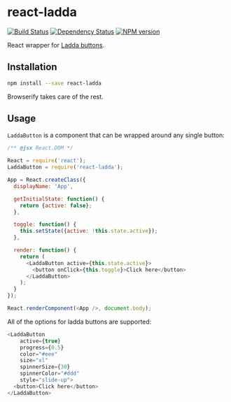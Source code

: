 react-ladda
===========

[![Build Status](https://travis-ci.org/jsdir/react-ladda.png)](https://travis-ci.org/jsdir/ladda) [![Dependency Status](https://david-dm.org/jsdir/react-ladda.svg)](https://david-dm.org/jsdir/react-ladda) [![NPM version](https://badge.fury.io/js/react-ladda.png)](http://badge.fury.io/js/react-ladda)

React wrapper for [Ladda buttons](https://github.com/hakimel/Ladda).

Installation
------------

```sh
npm install --save react-ladda
```

Browserify takes care of the rest.

Usage
-----

`LaddaButton` is a component that can be wrapped around any single button:

```js
/** @jsx React.DOM */

React = require('react');
LaddaButton = require('react-ladda');

App = React.createClass({
  displayName: 'App',

  getInitialState: function() {
    return {active: false};
  },

  toggle: function() {
    this.setState({active: !this.state.active});
  },

  render: function() {
    return (
      <LaddaButton active={this.state.active}>
        <button onClick={this.toggle}>Click here</button>
      </LaddaButton>
    );
  }
});

React.renderComponent(<App />, document.body);
```

All of the options for ladda buttons are supported:

```js
<LaddaButton
    active={true}
    progress={0.5}
    color="#eee"
    size="xl"
    spinnerSize={30}
    spinnerColor="#ddd"
    style="slide-up">
  <button>Click here</button>
</LaddaButton>
```
